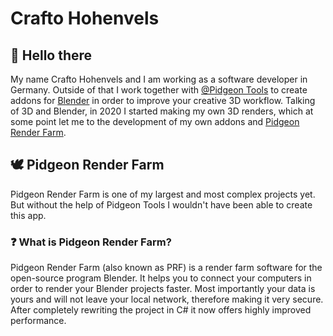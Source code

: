 # Crafto Hohenvels

## 👋 Hello there
My name Crafto Hohenvels and I am working as a software developer in Germany.
Outside of that I work together with [@Pidgeon Tools](https://github.com/PidgeonTools) to create addons for [Blender](https://github.com/blender/blender) in order to improve your creative 3D workflow.
Talking of 3D and Blender, in 2020 I started making my own 3D renders, which at some point let me to the development of my own addons and [Pidgeon Render Farm](https://github.com/PidgeonTools/PidgeonRenderFarm).

## 🕊️ Pidgeon Render Farm
Pidgeon Render Farm is one of my largest and most complex projects yet.
But without the help of Pidgeon Tools I wouldn't have been able to create this app.

### ❓ What is Pidgeon Render Farm?
Pidgeon Render Farm (also known as PRF) is a render farm software for the open-source program Blender.
It helps you to connect your computers in order to render your Blender projects faster.
Most importantly your data is yours and will not leave your local network, therefore making it very secure.
After completely rewriting the project in C# it now offers highly improved performance.
